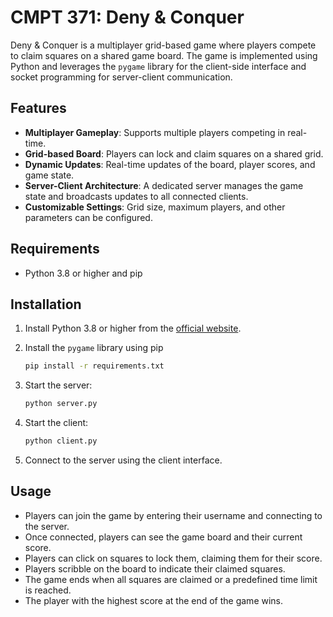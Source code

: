 # CMPT 371: Deny & Conquer

Deny & Conquer is a multiplayer grid-based game where players compete to claim squares on a shared game board. The game is implemented using Python and leverages the `pygame` library for the client-side interface and socket programming for server-client communication.

## Features
- **Multiplayer Gameplay**: Supports multiple players competing in real-time.
- **Grid-based Board**: Players can lock and claim squares on a shared grid.
- **Dynamic Updates**: Real-time updates of the board, player scores, and game state.
- **Server-Client Architecture**: A dedicated server manages the game state and broadcasts updates to all connected clients.
- **Customizable Settings**: Grid size, maximum players, and other parameters can be configured.


## Requirements
- Python 3.8 or higher and pip


## Installation
1. Install Python 3.8 or higher from the [official website](https://www.python.org/downloads/).

2. Install the `pygame` library using pip 
   ```sh
   pip install -r requirements.txt
   ```
3. Start the server:
   ```sh
   python server.py
   ```
4. Start the client:
   ```sh
   python client.py
   ```
5. Connect to the server using the client interface.

## Usage

- Players can join the game by entering their username and connecting to the server.
- Once connected, players can see the game board and their current score.
- Players can click on squares to lock them, claiming them for their score.
- Players scribble on the board to indicate their claimed squares.
- The game ends when all squares are claimed or a predefined time limit is reached.
- The player with the highest score at the end of the game wins.

